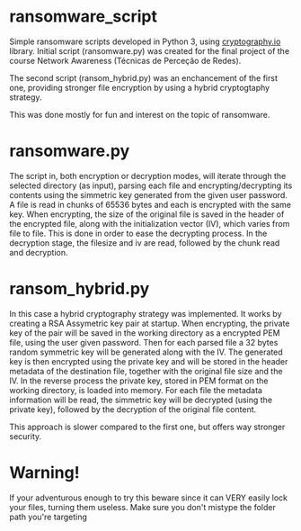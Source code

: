 # ransomware_script
Simple ransomware scripts developed in Python 3, using [cryptography.io](https://cryptography.io/en/latest/) library. Initial script (ransomware.py) was created for the final project of the course Network Awareness (Técnicas de Perceção de Redes).



The second script (ransom_hybrid.py) was an enchancement of the first one, providing stronger file encryption by using a hybrid cryptogtaphy strategy. 

This was done mostly for fun and interest on the topic of ransomware.

# ransomware.py
The script in, both encryption or decryption modes, will iterate through the selected directory (as input), parsing each file and encrypting/decrypting its contents using the simmetric key generated from the given user password.
A file is read in chunks of 65536 bytes and each is encrypted with the same key. When encrypting, the size of the original file is saved in the header of the encrypted file, along with the initialization vector (IV), which varies from file to file. This is done in order to ease the decrypting process. In the decryption stage, the filesize and iv are read, followed by the chunk read and decryption.

# ransom_hybrid.py
In this case a hybrid cryptography strategy was implemented. It works by creating a RSA Assymetric key pair at startup. When encrypting, the private key of the pair will be saved in the working directory as a encrypted PEM file, using the user given password. Then for each parsed file a 32 bytes random symmetric key will be generated along with the IV. The generated key is then encrypted using the private key and will be stored in the header metadata of the destination file, together with the original file size and the IV. In the reverse process the private key, stored in PEM format on the working directory, is loaded into memory. For each file the metadata information will be read, the simmetric key will be decrypted (using the private key), followed by the decryption of the original file content. 

This approach is slower compared to the first one, but offers way stronger security.

# Warning!
If your adventurous enough to try this beware since it can VERY easily lock your files, turning them useless. Make sure you don't mistype the folder path you're targeting
